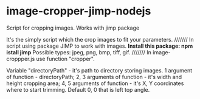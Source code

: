 # image-cropper-jimp-nodejs
Script for cropping images. Works with jimp package

It's the simply script which the crop images to fit your parameters.
///////
In script using package JIMP to work with images.
**Install this package: npm istall jimp**
Possible types: jpeg, png, bmp, tiff, gif.
///////
In image-croppper.js use function "cropper".

Variable "directoryPath" - it's path to directory storing images.
1 argument of function - directoryPath;
2, 3 arguments of function - it's width and height cropping area;
4, 5 arguments of function - it's X, Y coordinates where to start trimming. Default 0, 0 that is left top angle.